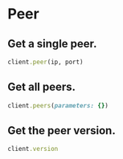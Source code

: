 # Peer

## Get a single peer.

```ruby
client.peer(ip, port)
```
## Get all peers.

```ruby
client.peers(parameters: {})
```
## Get the peer version.

```ruby
client.version
```
